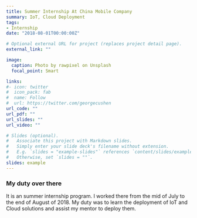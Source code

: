 ```yaml
---
title: Summer Internship At China Mobile Company 
summary: IoT, Cloud Deployment
tags:
- Internship
date: "2018-08-01T00:00:00Z"

# Optional external URL for project (replaces project detail page).
external_link: ""

image:
  caption: Photo by rawpixel on Unsplash
  focal_point: Smart

links:
#- icon: twitter
#  icon_pack: fab
#  name: Follow
#  url: https://twitter.com/georgecushen
url_code: ""
url_pdf: ""
url_slides: ""
url_video: ""

# Slides (optional).
#   Associate this project with Markdown slides.
#   Simply enter your slide deck's filename without extension.
#   E.g. `slides = "example-slides"` references `content/slides/example-slides.md`.
#   Otherwise, set `slides = ""`.
slides: example
---
```

### My duty over there
It is an summer internship program. I worked there from the mid of July to the end of August of 2018. My duty was to learn the deployment of IoT and Cloud solutions and assist my mentor to deploy them.
